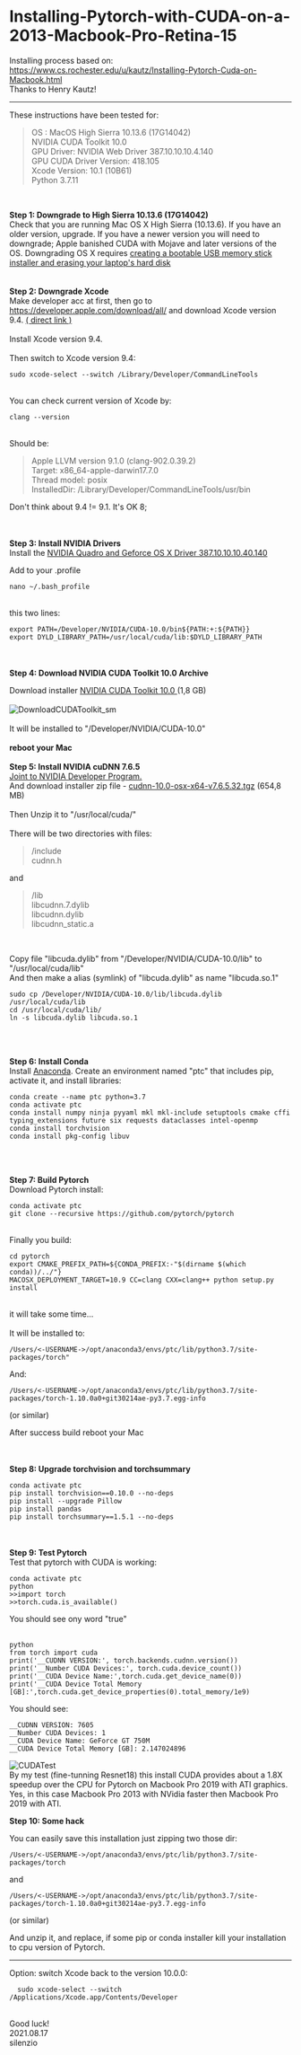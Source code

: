 # Installing-Pytorch-with-CUDA-on-a-2013-Macbook-Pro-Retina-15
Installing process based on: https://www.cs.rochester.edu/u/kautz/Installing-Pytorch-Cuda-on-Macbook.html
<br>Thanks to Henry Kautz!<br>
________________________________________
These instructions have been tested for:

<blockquote>
OS : MacOS High Sierra 10.13.6 (17G14042)<br>
NVIDIA CUDA Toolkit 10.0<br>
GPU Driver: NVIDIA Web Driver 387.10.10.10.4.140<br>
GPU CUDA Driver Version: 418.105<br>
Xcode Version: 10.1 (10B61)<br>
Python 3.7.11<br>
</blockquote>
<br>

**Step 1: Downgrade to High Sierra 10.13.6 (17G14042)<br>**
Check that you are running Mac OS X High Sierra (10.13.6). If you have an older version, upgrade. If you have a newer version you will need to downgrade; Apple banished CUDA with Mojave and later versions of the OS. Downgrading OS X requires <a href="https://www.macworld.co.uk/how-to/mac-software/downgrade-macos-mojave-3581872/">creating a bootable USB memory stick installer and erasing your laptop's hard disk</a>
<br><br>
<br>
**Step 2: Downgrade Xcode<br>**
Make developer acc at first, then go to https://developer.apple.com/download/all/ and download Xcode version 9.4. 
<a href="https://download.developer.apple.com/Developer_Tools/Command_Line_Tools_macOS_10.13_for_Xcode_9.4/Command_Line_Tools_macOS_10.13_for_Xcode_9.4.dmg">( direct link )</a>
<br><br>
Install Xcode version 9.4.<br>
<br>
Then switch to Xcode version 9.4:
```
sudo xcode-select --switch /Library/Developer/CommandLineTools
```
<br>
You can check current version of Xcode by:

```
clang --version
```
<br>
Should be:
<blockquote>
Apple LLVM version 9.1.0 (clang-902.0.39.2)<br>
Target: x86_64-apple-darwin17.7.0<br>
Thread model: posix<br>
InstalledDir: /Library/Developer/CommandLineTools/usr/bin
</blockquote>
Don't think about 9.4 != 9.1. It's OK 8;
<br><br><br>

**Step 3: Install NVIDIA Drivers**<br>
Install the <a href="https://images.nvidia.com/mac/pkg/387/WebDriver-387.10.10.10.40.140.pkg">NVIDIA Quadro and Geforce OS X Driver 387.10.10.10.40.140</a>

Add to your .profile
```
nano ~/.bash_profile
```
<br>
this two lines:<br>

```
export PATH=/Developer/NVIDIA/CUDA-10.0/bin${PATH:+:${PATH}}
export DYLD_LIBRARY_PATH=/usr/local/cuda/lib:$DYLD_LIBRARY_PATH
```
<br><br>
**Step 4: Download NVIDIA CUDA Toolkit 10.0 Archive<br>**

Download installer <a href="https://developer.nvidia.com/cuda-10.0-download-archive?target_os=MacOSX&target_arch=x86_64&target_version=1013">NVIDIA CUDA Toolkit 10.0 </a>(1,8 GB)<br>
<br>
![DownloadCUDAToolkit_sm](https://user-images.githubusercontent.com/7931919/129793652-02818cad-e510-4b40-9bf4-536121342d58.png)<br>
<br>
It will be installed to "/Developer/NVIDIA/CUDA-10.0"
<br><br>
**reboot your Mac**<br>
<br>
**Step 5: Install NVIDIA cuDNN 7.6.5<br>**
<a href="https://developer.nvidia.com/login">Joint to NVIDIA Developer Program.</a><br>
And download installer zip file - <a href="https://developer.nvidia.com/compute/machine-learning/cudnn/secure/7.6.5.32/Production/10.0_20191031/cudnn-10.0-osx-x64-v7.6.5.32.tgz">cudnn-10.0-osx-x64-v7.6.5.32.tgz</a> (654,8 MB)<br>
<br>
Then Unzip it to "/usr/local/cuda/"<br>
<br>
There will be two directories with files:<br>

>/include<br>
>cudnn.h<br>

and<br>

>/lib<br>
>libcudnn.7.dylib<br>
>libcudnn.dylib<br>
>libcudnn_static.a<br>
<br>

Copy file "libcuda.dylib" from "/Developer/NVIDIA/CUDA-10.0/lib" to "/usr/local/cuda/lib"<br>
And then make a alias (symlink) of "libcuda.dylib" as name "libcuda.so.1"<br>

```
sudo cp /Developer/NVIDIA/CUDA-10.0/lib/libcuda.dylib /usr/local/cuda/lib
cd /usr/local/cuda/lib/
ln -s libcuda.dylib libcuda.so.1
```
<br><br>

**Step 6: Install Conda<br>**
Install <a href="https://www.anaconda.com/distribution/">Anaconda</a>. Create an environment named "ptc" that includes pip, activate it, and install libraries:

```
conda create --name ptc python=3.7
conda activate ptc
conda install numpy ninja pyyaml mkl mkl-include setuptools cmake cffi typing_extensions future six requests dataclasses intel-openmp
conda install torchvision
conda install pkg-config libuv
```
<br><br>

**Step 7: Build Pytorch<br>**
Download Pytorch install:<br>
```
conda activate ptc
git clone --recursive https://github.com/pytorch/pytorch
```
<br>
Finally you build:<br>

```
cd pytorch
export CMAKE_PREFIX_PATH=${CONDA_PREFIX:-"$(dirname $(which conda))/../"}
MACOSX_DEPLOYMENT_TARGET=10.9 CC=clang CXX=clang++ python setup.py install
```

<br>
it will take some time...
<br><br>
It will be installed to:

```
/Users/<-USERNAME->/opt/anaconda3/envs/ptc/lib/python3.7/site-packages/torch"
```

And:

```
/Users/<-USERNAME->/opt/anaconda3/envs/ptc/lib/python3.7/site-packages/torch-1.10.0a0+git30214ae-py3.7.egg-info
```

(or similar)
<br>

After success build reboot your Mac<br>
<br><br>

**Step 8: Upgrade torchvision and torchsummary<br>**

```
conda activate ptc
pip install torchvision==0.10.0 --no-deps
pip install --upgrade Pillow
pip install pandas
pip install torchsummary==1.5.1 --no-deps
```

<br><br>
**Step 9: Test Pytorch<br>**
Test that pytorch with CUDA is working:<br>

```
conda activate ptc
python
>>import torch
>>torch.cuda.is_available()
```

You should see onу word "true"<br>
<br>

```
python
from torch import cuda
print('__CUDNN VERSION:', torch.backends.cudnn.version())
print('__Number CUDA Devices:', torch.cuda.device_count())
print('__CUDA Device Name:',torch.cuda.get_device_name(0))
print('__CUDA Device Total Memory [GB]:',torch.cuda.get_device_properties(0).total_memory/1e9)
```

You should see:<br>
```
__CUDNN VERSION: 7605
__Number CUDA Devices: 1
__CUDA Device Name: GeForce GT 750M
__CUDA Device Total Memory [GB]: 2.147024896
```
![CUDATest](https://user-images.githubusercontent.com/7931919/129861051-8cee6d45-e16a-44ac-accd-264617774871.png)
<br>
By my test (fine-tunning Resnet18) this install CUDA provides about a 1.8X speedup over the CPU for Pytorch on Macbook Pro 2019 with ATI graphics.
Yes, in this case Macbook Pro 2013 with NVidia faster then Macbook Pro 2019 with ATI.<br>

**Step 10: Some hack<br>**

You can easily save this installation just zipping two those dir:<br>

```
/Users/<-USERNAME->/opt/anaconda3/envs/ptc/lib/python3.7/site-packages/torch
```
and
<br>
```
/Users/<-USERNAME->/opt/anaconda3/envs/ptc/lib/python3.7/site-packages/torch-1.10.0a0+git30214ae-py3.7.egg-info
```
(or similar)<br>

And unzip it, and replace, if some pip or conda installer kill your installation to cpu version of Pytorch.<br>

____________________________________________
Option: switch Xcode back to the version 10.0.0:<br>
  
```
  sudo xcode-select --switch /Applications/Xcode.app/Contents/Developer
```

<br>
Good luck!<br>
2021.08.17<br>
silenzio<br>
<br>

